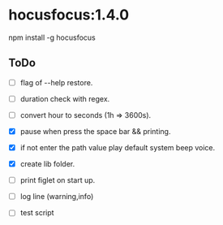 # hocusfocus:1.4.0

npm install -g hocusfocus

## ToDo

- [ ] flag of --help restore.
- [ ]  duration check with regex.
- [ ]  convert hour to seconds (1h => 3600s).
- [x]  pause when press the space bar && printing.
- [x]  if not enter the path value play default system beep voice.
- [x]  create lib folder.
- [ ]  print figlet on start up.
- [ ]  log line (warning,info)
- [ ]  test script


